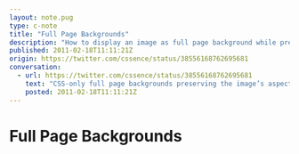 ```yaml
---
layout: note.pug
type: c-note
title: "Full Page Backgrounds"
description: "How to display an image as full page background while preserving its aspect ratio with CSS."
published: 2011-02-18T11:11:21Z
origin: https://twitter.com/cssence/status/38556168762695681
conversation:
  - url: https://twitter.com/cssence/status/38556168762695681
    text: "CSS-only full page backgrounds preserving the image’s aspect ratio: [css-tricks.com/perfect-full-page-background-image/](http://css-tricks.com/perfect-full-page-background-image/)"
    posted: 2011-02-18T11:11:21Z
---
```


# Full Page Backgrounds
